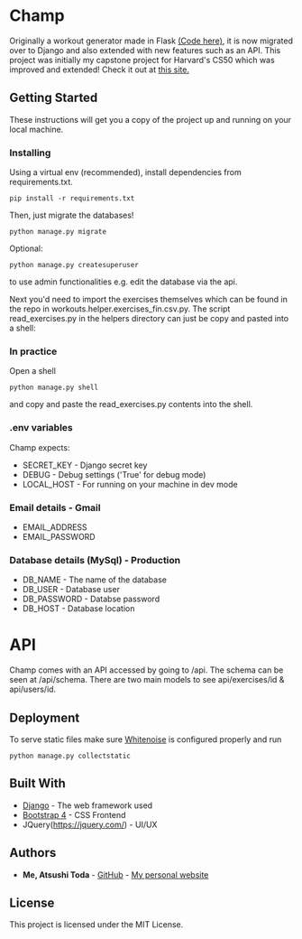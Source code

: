 # Champ

Originally a workout generator made in Flask [(Code here)](https://github.com/broadsinatlanta/champ), it is now migrated over to Django and also extended with new features such as an API.
This project was initially my capstone project for Harvard's CS50 which was improved and extended! Check it out at [this site.](http://champ.atsushi.dev)

## Getting Started

These instructions will get you a copy of the project up and running on your local machine.

### Installing

Using a virtual env (recommended), install dependencies from requirements.txt.

```
pip install -r requirements.txt
```
Then, just migrate the databases!
```
python manage.py migrate
```
Optional:
```
python manage.py createsuperuser
```

to use admin functionalities e.g. edit the database via the api.

Next you'd need to import the exercises themselves which can be found in the repo in workouts.helper.exercises_fin.csv.py.
The script read_exercises.py in the helpers directory can just be copy and pasted into a shell:

### In practice
Open a shell
```
python manage.py shell
```
and copy and paste the read_exercises.py contents into the shell.

### .env variables
Champ expects:
* SECRET_KEY - Django secret key
* DEBUG - Debug settings ('True' for debug mode)
* LOCAL_HOST - For running on your machine in dev mode

### Email details - Gmail
* EMAIL_ADDRESS
* EMAIL_PASSWORD

### Database details (MySql) - Production
* DB_NAME - The name of the database
* DB_USER - Database user
* DB_PASSWORD - Databse password
* DB_HOST - Database location

# API
Champ comes with an API accessed by going to /api.
The schema can be seen at /api/schema.
There are two main models to see api/exercises/id & api/users/id.

## Deployment

To serve static files make sure [Whitenoise](http://whitenoise.evans.io/en/stable/django.html) is configured properly and run
```
python manage.py collectstatic
```


## Built With

* [Django](https://docs.djangoproject.com/en/2.2/) - The web framework used
* [Bootstrap 4](https://v4-alpha.getbootstrap.com/) - CSS Frontend
* JQuery(https://jquery.com/) - UI/UX


## Authors

* **Me, Atsushi Toda** - [GitHub](https://github.com/todaatsushi) - [My personal website](https://www.atsushi.dev)

## License

This project is licensed under the MIT License.
